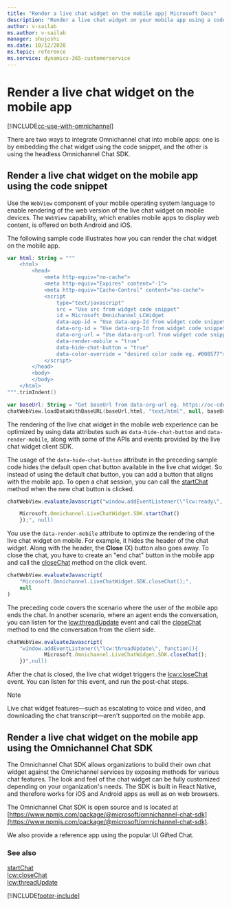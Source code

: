 ```yaml
---
title: "Render a live chat widget on the mobile app| Microsoft Docs"
description: "Render a live chat widget on your mobile app using a code snippet or SDK"
author: v-sailab
ms.author: v-sailab
manager: shujoshi
ms.date: 10/12/2020
ms.topic: reference
ms.service: dynamics-365-customerservice
---
```

# Render a live chat widget on the mobile app

[!INCLUDE[cc-use-with-omnichannel](../includes/cc-use-with-omnichannel.md)]

There are two ways to integrate Omnichannel chat into mobile apps: one is by embedding the chat widget using the code snippet, and the other is using the headless Omnichannel Chat SDK.

## Render a live chat widget on the mobile app using the code snippet
Use the `WebView` component of your mobile operating system language to enable rendering of the web version of the live chat widget on mobile devices. The `WebView` capability, which enables mobile apps to display web content, is offered on both Android and iOS.

The following sample code illustrates how you can render the chat widget on the mobile app. 

```Kotlin
var html: String = """
    <html>
        <head>
            <meta http-equiv="no-cache">
            <meta http-equiv="Expires" content="-1">
            <meta http-equiv="Cache-Control" content="no-cache">
            <script 
                type="text/javascript"
                src = "Use src from widget code snippet"
                id = Microsoft_Omnichannel_LCWidget
                data-app-id = "Use data-app-Id from widget code snippet"
                data-org-id = "Use data-org-Id from widget code snippet"
                data-org-url = "Use data-org-url from widget code snippet"
                data-render-mobile = "true"
                data-hide-chat-button = "true"
                data-color-override = "desired color code eg. #008577">
            </script>
        </head>
        <body>
        </body>
    </html>
""".trimIndent()

var baseUrl: String = "Get baseUrl from data-org-url eg. https://oc-cdn-ocprod.azureedge.net"
chatWebView.loadDataWithBaseURL(baseUrl,html, "text/html", null, baseUrl)
```

The rendering of the live chat widget in the mobile web experience can be optimized by using data attributes such as `data-hide-chat-button` and `data-render-mobile`, along with some of the APIs and events provided by the live chat widget client SDK.

The usage of the `data-hide-chat-button` attribute in the preceding sample code hides the default open chat button available in the live chat widget. So instead of using the default chat button, you can add a button that aligns with the mobile app. To open a chat session, you can call the [startChat](developer/reference/methods/startchat.md) method when the new chat button is clicked.

```javascript
chatWebView.evaluateJavascript("window.addEventListener(\"lcw:ready\", function handleLivechatReadyEvent(){

    Microsoft.Omnichannel.LiveChatWidget.SDK.startChat()
    });", null)
```

You use the `data-render-mobile` attribute to optimize the rendering of the live chat widget on mobile. For example, it hides the header of the chat widget. Along with the header, the **Close** (X) button also goes away. To close the chat, you have to create an "end chat" button in the mobile app and call the [closeChat](developer/reference/methods/closeChat.md) method on the click event. 

```javascript
chatWebView.evaluateJavascript(
    "Microsoft.Omnichannel.LiveChatWidget.SDK.closeChat();",
    null
)
```

The preceding code covers the scenario where the user of the mobile app ends the chat. In another scenario, where an agent ends the conversation, you can listen for the [lcw:threadUpdate](developer/reference/events/lcw-threadUpdate.md) event and call the [closeChat](developer/reference/methods/closeChat.md) method to end the conversation from the client side.

```javascript
chatWebView.evaluateJavascript(
    "window.addEventListener(\"lcw:threadUpdate\", function(){
            Microsoft.Omnichannel.LiveChatWidget.SDK.closeChat();
    })",null)
```

After the chat is closed, the live chat widget triggers the [lcw:closeChat](developer/reference/events/lcw-closeChat.md) event. You can listen for this event, and run the post-chat steps.

> [!NOTE]
> Live chat widget features&mdash;such as escalating to voice and video, and downloading the chat transcript&mdash;aren't supported on the mobile app.

## Render a live chat widget on the mobile app using the Omnichannel Chat SDK

The Omnichannel Chat SDK allows organizations to build their own chat widget against the Omnichannel services by exposing methods for various chat features. The look and feel of the chat widget can be fully customized depending on your organization's needs. The SDK is built in React Native, and therefore works for iOS and Android apps as well as on web browsers.  

The Omnichannel Chat SDK is open source and is located at [https://www.npmjs.com/package/@microsoft/omnichannel-chat-sdk](https://www.npmjs.com/package/@microsoft/omnichannel-chat-sdk).  

We also provide a reference app using the popular UI Gifted Chat.  

### See also

[startChat](developer/reference/methods/startchat.md)<br />
[lcw:closeChat](developer/reference/events/lcw-closechat.md)<br />
[lcw:threadUpdate](developer/reference/events/lcw-threadUpdate.md)


[!INCLUDE[footer-include](../includes/footer-banner.md)]
